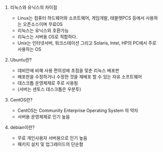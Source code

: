 1. 리눅스와 유닉스의 차이점
   - Linux는 컴퓨터 하드웨어와 소프트웨어, 게임개발, 태블렛PCS 등에서 사용하는 오픈소스이며 무료OS
   - 리눅스는 유닉스와 호환가능
   - 리눅스는 서버용 OS로 적합하다.
   - Unix는 인터넷서버, 워크스테이션 그리고 Solaris, Intel, HP의 PC에서 주로 사용하는 OS

2. Ubuntu란?
   - 데비안에 비해 사용 편의성에 초점을 맞춘 리눅스 배포판
   - 배포판을 수정하거나 수정한 것을 재배포 할 수 있는 자유 소프트웨어
   - 데스크톱 운영체제로 주로 사용됨
   - (서버는 센토스 데스크톱은 우분투)

3. CentOS란?
   - CentOS는 Community Enterprise Operating System 의 약자
   - 서버용 운영체제로 인기 높음
4. debian이란?
   - 무료 개인사용자 서버용으로 인기 높음
   - 패키지 설치 및 업그레이드의 단순함

